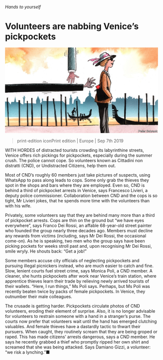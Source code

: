 ###### Hands to yourself

# Volunteers are nabbing Venice’s pickpockets 

![image](images/20190907_EUD001_0.jpg) 

> print-edition iconPrint edition | Europe | Sep 7th 2019 

WITH HORDES of distracted tourists crowding its labyrinthine streets, Venice offers rich pickings for pickpockets, especially during the summer crush. The police cannot cope. So volunteers known as Cittadini non distratti (CND), or Undistracted Citizens, help them out. 

Most of CND’s roughly 60 members just take pictures of suspects, using WhatsApp to pass along leads to cops. Some only grab the thieves they spot in the shops and bars where they are employed. Even so, CND is behind a third of pickpocket arrests in Venice, says Francesco Livieri, a deputy police commissioner. Collaboration between CND and the cops is so tight, Mr Livieri jokes, that he spends more time with the volunteers than with his wife. 

Privately, some volunteers say that they are behind many more than a third of pickpocket arrests. Cops are thin on the ground but “we have eyes everywhere”, says Franco Dei Rossi, an affable 68-year-old street painter who founded the group nearly three decades ago. Members must decline any rewards from victims (including, says Mr Dei Rossi, the occasional come-on). As he is speaking, two men who the group says have been picking pockets for weeks stroll past and, upon recognising Mr Dei Rossi, smile wryly. He shouts back: “Get a job!” 

Some members accuse city officials of neglecting pickpockets and pursuing illegal picnickers instead, who are much easier to catch and fine. Slow, lenient courts fuel street crime, says Monica Poli, a CND member. A cleaner, she hunts pickpockets after work near Venice’s train station, where apprentice thieves learn their trade by relieving newly arrived tourists of their wallets. “Here, I run things,” Ms Poli says. Perhaps, but Ms Poli was recently beaten twice by packs of female pickpockets. In Venice, they outnumber their male colleagues. 

The crusade is getting harder. Pickpockets circulate photos of CND volunteers, eroding their element of surprise. Also, it is no longer advisable for volunteers to restrain someone with a hand in a stranger’s purse. The courts now prefer that volunteers wait until the hand has emerged clutching valuables. And female thieves have a dastardly tactic to thwart their pursuers. When caught, they routinely scream that they are being groped or raped. This has made citizens’ arrests dangerous, says a CND member. He says he recently grabbed a thief who promptly ripped her own shirt and screamed that she was being attacked. Says Damiano Gizzi, a volunteer: “we risk a lynching.”■ 

